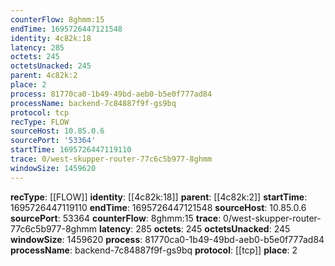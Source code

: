 ```yaml
---
counterFlow: 8ghmm:15
endTime: 1695726447121548
identity: 4c82k:18
latency: 285
octets: 245
octetsUnacked: 245
parent: 4c82k:2
place: 2
process: 81770ca0-1b49-49bd-aeb0-b5e0f777ad84
processName: backend-7c84887f9f-gs9bq
protocol: tcp
recType: FLOW
sourceHost: 10.85.0.6
sourcePort: '53364'
startTime: 1695726447119110
trace: 0/west-skupper-router-77c6c5b977-8ghmm
windowSize: 1459620
---
```

**recType**: [[FLOW]]
**identity**: [[4c82k:18]]
**parent**: [[4c82k:2]]
**startTime**: 1695726447119110
**endTime**: 1695726447121548
**sourceHost**: 10.85.0.6
**sourcePort**: 53364
**counterFlow**: 8ghmm:15
**trace**: 0/west-skupper-router-77c6c5b977-8ghmm
**latency**: 285
**octets**: 245
**octetsUnacked**: 245
**windowSize**: 1459620
**process**: 81770ca0-1b49-49bd-aeb0-b5e0f777ad84
**processName**: backend-7c84887f9f-gs9bq
**protocol**: [[tcp]]
**place**: 2
